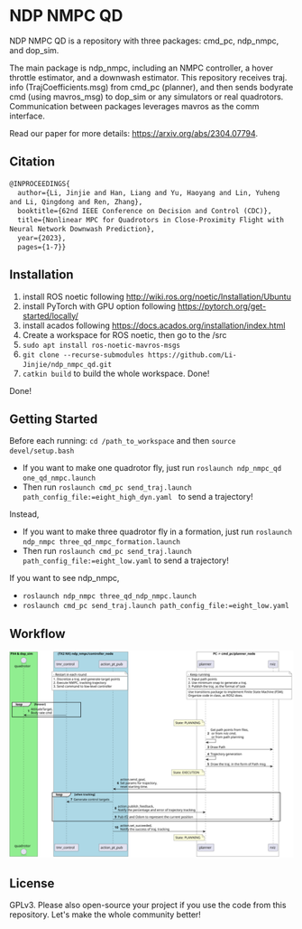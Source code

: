 # NDP NMPC QD

NDP NMPC QD is a repository with three packages: cmd_pc, ndp_nmpc, and dop_sim.

The main package is ndp_nmpc, including an NMPC controller, a hover throttle estimator, and a downwash estimator. This repository receives traj. info (TrajCoefficients.msg) from cmd_pc (planner), and then sends bodyrate cmd (using mavros_msg) to dop_sim or any simulators or real quadrotors. Communication between packages leverages mavros as the comm interface.

Read our paper for more details: https://arxiv.org/abs/2304.07794.

## Citation

```
@INPROCEEDINGS{
  author={Li, Jinjie and Han, Liang and Yu, Haoyang and Lin, Yuheng and Li, Qingdong and Ren, Zhang},
  booktitle={62nd IEEE Conference on Decision and Control (CDC)},
  title={Nonlinear MPC for Quadrotors in Close-Proximity Flight with Neural Network Downwash Prediction},
  year={2023},
  pages={1-7}}
```

## Installation

1. install ROS noetic following http://wiki.ros.org/noetic/Installation/Ubuntu
2. install PyTorch with GPU option following https://pytorch.org/get-started/locally/
3. install acados following https://docs.acados.org/installation/index.html
4. Create a workspace for ROS noetic, then go to the /src
4. `sudo apt install ros-noetic-mavros-msgs`
5. `git clone --recurse-submodules https://github.com/Li-Jinjie/ndp_nmpc_qd.git`
6. `catkin build` to build the whole workspace. Done!

Done!

## Getting Started

Before each running:  `cd /path_to_workspace` and then `source devel/setup.bash`

- If you want to make one quadrotor fly, just run `roslaunch ndp_nmpc_qd one_qd_nmpc.launch`
- Then run `roslaunch cmd_pc send_traj.launch path_config_file:=eight_high_dyn.yaml ` to send a trajectory!

Instead,

- If you want to make three quadrotor fly in a formation, just run `roslaunch ndp_nmpc three_qd_nmpc_formation.launch`
- Then run `roslaunch cmd_pc send_traj.launch path_config_file:=eight_low.yaml` to send a trajectory!

If you want to see ndp_nmpc,

- `roslaunch ndp_nmpc three_qd_ndp_nmpc.launch`
- `roslaunch cmd_pc send_traj.launch path_config_file:=eight_low.yaml `

## Workflow

![](./UMLs/workflow.svg)

## License

GPLv3. Please also open-source your project if you use the code from this repository. Let's make the whole community better!
